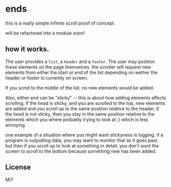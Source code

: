 # ends

this is a really simple infinite scroll proof of concept.

will be refactored into a module soon!

## how it works.

The user provides a `list`, a `header` and a `footer`.
The user may position these elements on the page themselves.
the scroller will request new elements from either the start
or end of the list depending on wether the header or footer is
currently on screen.

If you scroll to the middle of the list, no new elements would be added.

Also, either end can be "sticky" -- this is about how adding elements
affects scrolling. If the head is sticky, and you are scrolled to the top,
new elements are added and you scroll up to the same position relative
to the header, if the head is not sticky,
then you stay in the same position relative to the elements which you
where probably trying to look at ;) which is less annoying.

one example of a situation where you might want stickyness is logging.
if a program is outputting data, you may want to monitor that as it
goes past. but then if you scroll up to look at something in detail,
you don't want the screen to scroll to the bottom because something
new has been added.



## License

MIT
